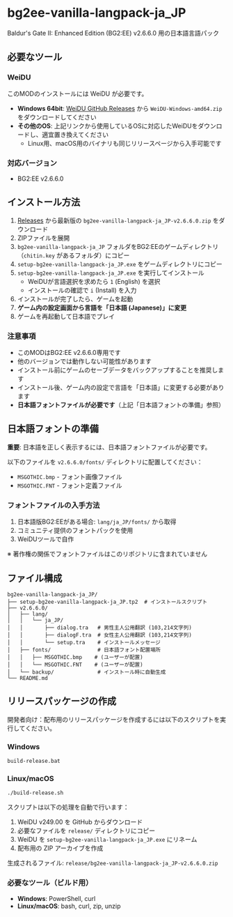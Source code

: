 # bg2ee-vanilla-langpack-ja_JP

Baldur's Gate II: Enhanced Edition (BG2:EE) v2.6.6.0 用の日本語言語パック

## 必要なツール

### WeiDU
このMODのインストールには WeiDU が必要です。

- **Windows 64bit**: [WeiDU GitHub Releases](https://github.com/WeiDUorg/weidu/releases) から `WeiDU-Windows-amd64.zip` をダウンロードしてください
- **その他のOS**: 上記リンクから使用しているOSに対応したWeiDUをダウンロードし、適宜置き換えてください
  - Linux用、macOS用のバイナリも同じリリースページから入手可能です

### 対応バージョン
- BG2:EE v2.6.6.0

## インストール方法

1. [Releases](https://github.com/FriendlyArmInnRegulars/bg2ee-vanilla-langpack-ja_JP/releases) から最新版の `bg2ee-vanilla-langpack-ja_JP-v2.6.6.0.zip` をダウンロード
2. ZIPファイルを展開
3. `bg2ee-vanilla-langpack-ja_JP` フォルダをBG2:EEのゲームディレクトリ（`chitin.key` があるフォルダ）にコピー
4. `setup-bg2ee-vanilla-langpack-ja_JP.exe` をゲームディレクトリにコピー
5. `setup-bg2ee-vanilla-langpack-ja_JP.exe` を実行してインストール
   - WeiDUが言語選択を求めたら `1` (English) を選択
   - インストールの確認で `i` (Install) を入力
6. インストールが完了したら、ゲームを起動
7. **ゲーム内の設定画面から言語を「日本語 (Japanese)」に変更**
8. ゲームを再起動して日本語でプレイ

### 注意事項
- このMODはBG2:EE v2.6.6.0専用です
- 他のバージョンでは動作しない可能性があります
- インストール前にゲームのセーブデータをバックアップすることを推奨します
- インストール後、ゲーム内の設定で言語を「日本語」に変更する必要があります
- **日本語フォントファイルが必要です**（上記「日本語フォントの準備」参照）

## 日本語フォントの準備

**重要**: 日本語を正しく表示するには、日本語フォントファイルが必要です。

以下のファイルを `v2.6.6.0/fonts/` ディレクトリに配置してください：
- `MSGOTHIC.bmp` - フォント画像ファイル
- `MSGOTHIC.FNT` - フォント定義ファイル

### フォントファイルの入手方法

1. 日本語版BG2:EEがある場合: `lang/ja_JP/fonts/` から取得
2. コミュニティ提供のフォントパックを使用
3. WeiDUツールで自作

※ 著作権の関係でフォントファイルはこのリポジトリに含まれていません

## ファイル構成

```
bg2ee-vanilla-langpack-ja_JP/
├── setup-bg2ee-vanilla-langpack-ja_JP.tp2  # インストールスクリプト
├── v2.6.6.0/
│   ├── lang/
│   │   └── ja_JP/
│   │       ├── dialog.tra   # 男性主人公用翻訳 (103,214文字列)
│   │       ├── dialogF.tra  # 女性主人公用翻訳 (103,214文字列)
│   │       └── setup.tra    # インストールメッセージ
│   ├── fonts/               # 日本語フォント配置場所
│   │   ├── MSGOTHIC.bmp    # (ユーザーが配置)
│   │   └── MSGOTHIC.FNT    # (ユーザーが配置)
│   └── backup/              # インストール時に自動生成
└── README.md
```

## リリースパッケージの作成

開発者向け：配布用のリリースパッケージを作成するには以下のスクリプトを実行してください。

### Windows
```batch
build-release.bat
```

### Linux/macOS
```bash
./build-release.sh
```

スクリプトは以下の処理を自動で行います：
1. WeiDU v249.00 を GitHub からダウンロード
2. 必要なファイルを `release/` ディレクトリにコピー
3. WeiDU を `setup-bg2ee-vanilla-langpack-ja_JP.exe` にリネーム
4. 配布用の ZIP アーカイブを作成

生成されるファイル: `release/bg2ee-vanilla-langpack-ja_JP-v2.6.6.0.zip`

### 必要なツール（ビルド用）
- **Windows**: PowerShell, curl
- **Linux/macOS**: bash, curl, zip, unzip